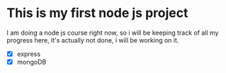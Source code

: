 # This is my first node js project

I am doing a node js course right now, so i will be keeping track of all my progress here, it's actually not done, i will be working on it.

- [x] express
- [x] mongoDB
